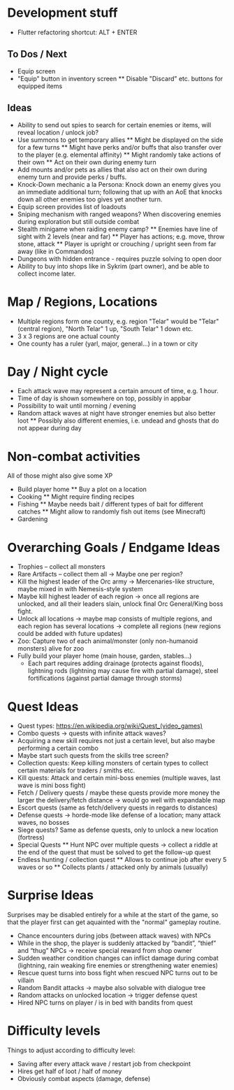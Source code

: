 # Development stuff

* Flutter refactoring shortcut: ALT + ENTER

## To Dos / Next

* Equip screen
* "Equip" button in inventory screen
** Disable "Discard" etc. buttons for equipped items

## Ideas 

* Ability to send out spies to search for certain enemies or items, will reveal location / unlock job?
* Use summons to get temporary allies
** Might be displayed on the side for a few turns
** Might have perks and/or buffs that also transfer over to the player (e.g. elemental affinity)
** Might randomly take actions of their own
** Act on their own during enemy turn
* Add mounts and/or pets as allies that also act on their own during enemy turn
  and provide perks / buffs.
* Knock-Down mechanic a la Persona: Knock down an enemy gives you an immediate additional turn;
  following that up with an AoE that knocks down all other enemies too gives yet another turn.
* Equip screen provides list of loadouts
* Sniping mechanism with ranged weapons? When discovering enemies during exploration but still outside combat
* Stealth minigame when raiding enemy camp?
** Enemies have line of sight with 2 levels (near and far) 
** Player has <n> actions; e.g. move, throw stone, attack
** Player is upright or crouching / upright seen from far away (like in Commandos)
* Dungeons with hidden entrance - requires puzzle solving to open door
* Ability to buy into shops like in Sykrim (part owner), and be able to collect income later.

# Map / Regions, Locations

* Multiple regions form one county, e.g. region "Telar" would be "Telar" (central region), "North Telar"
  1 up, "South Telar" 1 down etc.
* 3 x 3 regions are one actual county
* One county has a ruler (yarl, major, general...) in a town or city

# Day / Night cycle

* Each attack wave may represent a certain amount of time, e.g. 1 hour.
* Time of day is shown somewhere on top, possibly in appbar
* Possibility to wait until morning / evening
* Random attack waves at night have stronger enemies but also better loot
** Possibly also different enemies, i.e. undead and ghosts that do not appear during day

# Non-combat activities

All of those might also give some XP

* Build player home
** Buy a plot on a location 
* Cooking
** Might require finding recipes
* Fishing
** Maybe needs bait / different types of bait for different catches 
** Might allow to randomly fish out items (see Minecraft)
* Gardening


# Overarching Goals / Endgame Ideas

* Trophies – collect all monsters
* Rare Artifacts – collect them all -> Maybe one per region? 
* Kill the highest leader of the Orc army -> Mercenaries-like structure, maybe mixed in with Nemesis-style system
 * Maybe kill highest leader of each region -> once all regions are unlocked, and all their leaders slain, unlock final Orc General/King boss fight.
* Unlock all locations -> maybe map consists of multiple regions, and each region has several locations -> complete all regions (new regions could be added with future updates)
* Zoo: Capture two of each animal/monster (only non-humanoid monsters) alive for zoo
* Fully build your player home (main house, garden, stables…)
  * Each part requires adding drainage (protects against floods), lightning rods (lightning may cause fire with partial damage), steel fortifications (against partial damage through storms)

# Quest Ideas

* Quest types: https://en.wikipedia.org/wiki/Quest_(video_games)
* Combo quests -> quests with infinite attack waves?
* Acquiring a new skill requires not just a certain level, but also maybe performing a certain combo
* Maybe start such quests from the skills tree screen?
* Collection quests: Keep killing monsters of certain types to collect certain materials for traders / smiths etc.
* Kill quests: Attack and certain mini-boss enemies (multiple waves, last wave is mini boss fight)
* Fetch / Delivery quests / maybe these quests provide more money the larger the delivery/fetch distance -> would go well with expandable map
* Escort quests (same as fetch/delivery quests in regards to distances)
* Defense quests -> horde-mode like defense of a location; many attack waves, no bosses
* Siege quests? Same as defense quests, only to unlock a new location (fortress)
* Special Quests
** Hunt NPC over multiple quests -> collect a riddle at the end of the quest that must be solved to get the follow-up quest
* Endless hunting / collection quest
** Allows to continue job after every 5 waves or so
** Collects plants / attacked only by animals (usually)

# Surprise Ideas

Surprises may be disabled entirely for a while at the start of the game, so that the player first
can get aquainted with the "normal" gameplay routine.

* Chance encounters during jobs (between attack waves) with NPCs
* While in the shop, the player is suddenly attacked by “bandit”, “thief” and “thug” NPCs -> receive special reward from shop owner
* Sudden weather condition changes can inflict damage during combat (lightning, rain weaking fire enemies or strengthening water enemies)
* Rescue quest turns into boss fight when rescued NPC turns out to be villain
* Random Bandit attacks -> maybe also solvable with dialogue tree
* Random attacks on unlocked location -> trigger defense quest
* Hired NPC turns on player / is in bed with bandits from quest

# Difficulty levels

Things to adjust according to difficulty level:

* Saving after every attack wave / restart job from checkpoint
* Hires get half of loot / half of money
* Obviously combat aspects (damage, defense)
